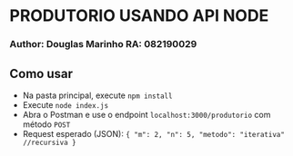 # PRODUTORIO USANDO API NODE
### Author: Douglas Marinho RA: 082190029
## Como usar
- Na pasta principal, execute `npm install`
- Execute `node index.js`
- Abra o Postman e use o endpoint `localhost:3000/produtorio` com método `POST`
- Request esperado (JSON):
`
{
    "m": 2,
    "n": 5,
    "metodo": "iterativa" //recursiva
}
`
